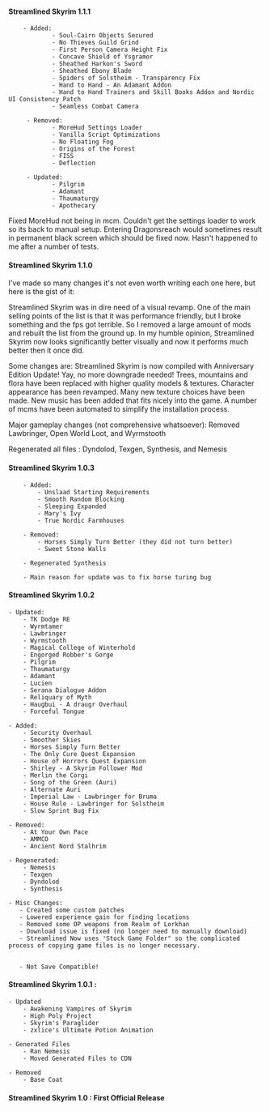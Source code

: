 #### Streamlined Skyrim 1.1.1
        - Added:
                - Soul-Cairn Objects Secured
                - No Thieves Guild Grind
                - First Person Camera Height Fix
                - Concave Shield of Ysgramor
                - Sheathed Harkon's Sword
                - Sheathed Ebony Blade
                - Spiders of Solstheim - Transparency Fix
                - Hand to Hand - An Adamant Addon
                - Hand to Hand Trainers and Skill Books Addon and Nordic UI Consistency Patch
                - Seamless Combat Camera
                
         - Removed:
                - MoreHud Settings Loader
                - Vanilla Script Optimizations
                - No Floating Fog
                - Origins of the Forest
                - FISS
                - Deflection
                
         - Updated:
                - Pilgrim
                - Adamant
                - Thaumaturgy
                - Apothecary
                
             
Fixed MoreHud not being in mcm. Couldn't get the settings loader to work so its back to manual setup. Entering Dragonsreach would sometimes result in permanent black screen which should be fixed now. Hasn't happened to me after a number of tests.
             
                

#### Streamlined Skyrim 1.1.0

I've made so many changes it's not even worth writing each one here, but here is the gist of it:

Streamlined Skyrim was in dire need of a visual revamp. One of the main selling points of the list is that it was performance friendly, but I broke something and the fps got terrible. So I removed a large amount of mods and rebuilt the list from the ground up. In my humble opinion, Streamlined Skyrim now looks significantly better visually and now it performs much better then it once did.

Some changes are:
Streamlined Skyrim is now compiled with Anniversary Edition Update! Yay, no more downgrade needed!
Trees, mountains and flora have been replaced with higher quality models & textures. Character appearance has been revamped. Many new texture choices have been made. New music has been added that fits nicely into the game. A number of mcms have been automated to simplify the installation process.

Major gameplay changes (not comprehensive whatsoever):
Removed Lawbringer, Open World Loot, and Wyrmstooth

Regenerated all files : Dyndolod, Texgen, Synthesis, and Nemesis


#### Streamlined Skyrim 1.0.3
        - Added:
            - Unslaad Starting Requirements
            - Smooth Random Blocking
            - Sleeping Expanded
            - Mary's Ivy
            - True Nordic Farmhouses
            
        - Removed:
            - Horses Simply Turn Better (they did not turn better)
            - Sweet Stone Walls
            
        - Regenerated Synthesis
                
        - Main reason for update was to fix horse turing bug


#### Streamlined Skyrim 1.0.2
    - Updated:
        - TK Dodge RE
        - Wyrmtamer
        - Lawbringer
        - Wyrmstooth
        - Magical College of Winterhold
        - Engorged Robber's Gorge
        - Pilgrim
        - Thaumaturgy
        - Adamant
        - Lucien
        - Serana Dialogue Addon
        - Reliquary of Myth
        - Haugbui - A draugr Overhaul
        - Forceful Tongue
        
    - Added:
        - Security Overhaul
        - Smoother Skies
        - Horses Simply Turn Better
        - The Only Cure Quest Expansion
        - House of Horrors Quest Expansion
        - Shirley - A Skyrim Follower Mod
        - Merlin the Corgi
        - Song of the Green (Auri)
        - Alternate Auri
        - Imperial Law - Lawbringer for Bruma
        - House Rule - Lawbringer for Solstheim
        - Slow Sprint Bug Fix
        
    - Removed:
        - At Your Own Pace
        - AMMCO
        - Ancient Nord Stalhrim
        
    - Regenerated:
        - Nemesis
        - Texgen
        - Dyndolod
        - Synthesis
        
    - Misc Changes:
       - Created some custom patches  
       - Lowered experience gain for finding locations
       - Removed some OP weapons from Realm of Lorkhan
       - Download issue is fixed (no longer need to manually download)
       - Streamlined Now uses 'Stock Game Folder" so the complicated process of copying game files is no longer necessary.
       
       
       - Not Save Compatible!
     
#### Streamlined Skyrim 1.0.1 :
    - Updated
        - Awakening Vampires of Skyrim
        - High Poly Project
        - Skyrim's Paraglider
        - zxlice's Ultimate Potion Animation
        
    - Generated Files
        - Ran Nemesis
        - Moved Generated Files to CDN
        
    - Removed
        - Base Coat
        

#### Streamlined Skyrim 1.0 : First Official Release

























